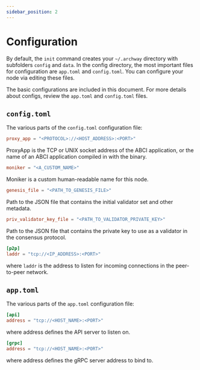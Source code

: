 ```yaml
---
sidebar_position: 2
---
```


# Configuration

By default, the `init` command creates your `~/.archway` directory with subfolders `config` and `data`. In the config directory, the most important files for configuration are `app.toml` and `config.toml`. You can configure your node via editing these files. 

The basic configurations are included in this document. For more details about configs, review the `app.toml` and `config.toml` files.

## `config.toml`

The various parts of the `config.toml` configuration file:

```toml
proxy_app = "<PROTOCOL>://<HOST_ADDRESS>:<PORT>"
```
ProxyApp is the TCP or UNIX socket address of the ABCI application, or the name of an ABCI application compiled in with the binary.


```toml
moniker = "<A_CUSTOM_NAME>"
```
Moniker is a custom human-readable name for this node.

```toml
genesis_file = "<PATH_TO_GENESIS_FILE>"
```

Path to the JSON file that contains the initial validator set and other metadata.


```toml
priv_validator_key_file = "<PATH_TO_VALIDATOR_PRIVATE_KEY>"
```

Path to the JSON file that contains the private key to use as a validator in the consensus protocol.

```toml
[p2p]
laddr = "tcp://<IP_ADDRESS>:<PORT>"
```

where `laddr` is the address to listen for incoming connections in the peer-to-peer network.


## `app.toml`

The various parts of the `app.toml` configuration file:

```toml
[api]
address = "tcp://<HOST_NAME>:<PORT>"
```

where address defines the API server to listen on.

```toml
[grpc]
address = "tcp://<HOST_NAME>:<PORT>"
```

where address defines the gRPC server address to bind to.